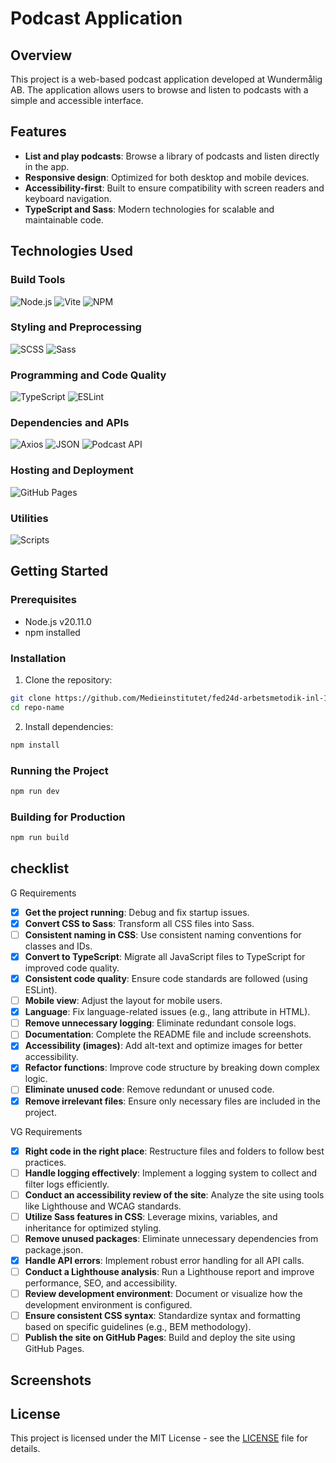 # Podcast Application

## Overview

This project is a web-based podcast application developed at Wundermålig AB. The application allows users to browse and listen to podcasts with a simple and accessible interface.

## Features

- **List and play podcasts**: Browse a library of podcasts and listen directly in the app.
- **Responsive design**: Optimized for both desktop and mobile devices.
- **Accessibility-first**: Built to ensure compatibility with screen readers and keyboard navigation.
- **TypeScript and Sass**: Modern technologies for scalable and maintainable code.

## Technologies Used

### Build Tools

![Node.js](https://img.shields.io/badge/Node.js-16.0-green?style=for-the-badge&logo=node.js&logoColor=white)
![Vite](https://img.shields.io/badge/Vite-6.0.6-646CFF?style=for-the-badge&logo=vite&logoColor=white)
![NPM](https://img.shields.io/badge/NPM-9.8.1-CB3837?style=for-the-badge&logo=npm&logoColor=white)

### Styling and Preprocessing

![SCSS](https://img.shields.io/badge/SCSS-CC6699?style=for-the-badge&logo=sass&logoColor=white)
![Sass](https://img.shields.io/badge/Sass-1.83.4-CC6699?style=for-the-badge&logo=sass&logoColor=white)

### Programming and Code Quality

![TypeScript](https://img.shields.io/badge/TypeScript-5.7.3-3178C6?style=for-the-badge&logo=typescript&logoColor=white)
![ESLint](https://img.shields.io/badge/ESLint-9.18.0-4B32C3?style=for-the-badge&logo=eslint&logoColor=white)

### Dependencies and APIs

![Axios](https://img.shields.io/badge/Axios-1.7.9-blue?style=for-the-badge&logo=axios&logoColor=white)
![JSON](https://img.shields.io/badge/Format-JSON-000000?style=for-the-badge&logo=json&logoColor=white)
![Podcast API](https://img.shields.io/badge/API-Podcast-informational?style=for-the-badge)

### Hosting and Deployment

![GitHub Pages](https://img.shields.io/badge/GitHub%20Pages-222222?style=for-the-badge&logo=githubpages&logoColor=white)

### Utilities

![Scripts](https://img.shields.io/badge/Uses-NPM%20Scripts-yellow?style=for-the-badge)

## Getting Started

### Prerequisites

- Node.js v20.11.0
- npm installed

### Installation

1. Clone the repository:

```bash
git clone https://github.com/Medieinstitutet/fed24d-arbetsmetodik-inl-1-OmarAlawi16
cd repo-name
```

2. Install dependencies:

```bash
npm install
```

### Running the Project

```bash
npm run dev
```

### Building for Production

```bash
npm run build
```

## checklist

G Requirements

- [x] **Get the project running**: Debug and fix startup issues.
- [x] **Convert CSS to Sass**: Transform all CSS files into Sass.
- [ ] **Consistent naming in CSS**: Use consistent naming conventions for classes and IDs.
- [x] **Convert to TypeScript**: Migrate all JavaScript files to TypeScript for improved code quality.
- [x] **Consistent code quality**: Ensure code standards are followed (using ESLint).
- [ ] **Mobile view**: Adjust the layout for mobile users.
- [x] **Language**: Fix language-related issues (e.g., lang attribute in HTML).
- [ ] **Remove unnecessary logging**: Eliminate redundant console logs.
- [ ] **Documentation**: Complete the README file and include screenshots.
- [x] **Accessibility (images)**: Add alt-text and optimize images for better accessibility.
- [x] **Refactor functions**: Improve code structure by breaking down complex logic.
- [ ] **Eliminate unused code**: Remove redundant or unused code.
- [x] **Remove irrelevant files**: Ensure only necessary files are included in the project.

VG Requirements

- [x] **Right code in the right place**: Restructure files and folders to follow best practices.
- [ ] **Handle logging effectively**: Implement a logging system to collect and filter logs efficiently.
- [ ] **Conduct an accessibility review of the site**: Analyze the site using tools like Lighthouse and WCAG standards.
- [ ] **Utilize Sass features in CSS**: Leverage mixins, variables, and inheritance for optimized styling.
- [ ] **Remove unused packages**: Eliminate unnecessary dependencies from package.json.
- [x] **Handle API errors**: Implement robust error handling for all API calls.
- [ ] **Conduct a Lighthouse analysis**: Run a Lighthouse report and improve performance, SEO, and accessibility.
- [ ] **Review development environment**: Document or visualize how the development environment is configured.
- [ ] **Ensure consistent CSS syntax**: Standardize syntax and formatting based on specific guidelines (e.g., BEM methodology).
- [ ] **Publish the site on GitHub Pages**: Build and deploy the site using GitHub Pages.

## Screenshots

## License

This project is licensed under the MIT License - see the [LICENSE](LICENSE) file for details.
